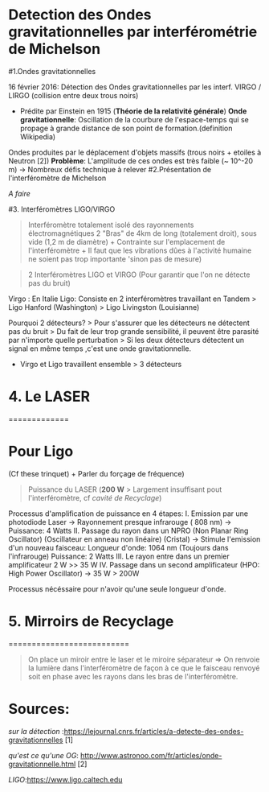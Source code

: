 Detection des Ondes gravitationnelles par interférométrie de Michelson
======================================================================
#1.Ondes gravitationnelles

16 février 2016: Détection des Ondes gravitationnelles par les interf. VIRGO / LIRGO (collision entre deux trous noirs)
- Prédite par Einstein en 1915 (**Théorie de la relativité générale**)
**Onde gravitationnelle**: Oscillation de la courbure de l'espace-temps qui se propage à grande distance de son point de formation.(definition Wikipedia)

Ondes produites par le déplacement d'objets massifs (trous noirs + etoiles à Neutron [2]) 
**Problème**: L'amplitude de ces ondes est très faible (~ 10^-20 m) 
-> Nombreux défis technique à relever
#2.Présentation de l'interféromètre de Michelson

_A faire_



#3. Interféromètres LIGO/VIRGO
> Interféromètre totalement isolé des rayonnements électromagnétiques
> 2 "Bras" de 4km de long (totalement droit), sous vide (1,2 m de diamètre)
	+ Contrainte sur l'emplacement de l'interféromètre
	+ Il faut que les vibrations dûes à l'activité humaine ne soient pas trop importante 'sinon pas de mesure)

> 2 Interféromètres LIGO et VIRGO (Pour garantir que l'on ne détecte pas du bruit)

Virgo : En Italie
Ligo: Consiste en 2 interféromètres travaillant en Tandem
	> Ligo Hanford (Washington)
	> Ligo Livingston (Louisianne)

Pourquoi 2 détecteurs? 
	> Pour s'assurer que les détecteurs ne détectent pas du bruit
	> Du fait de leur trop grande sensibilité, il peuvent être parasité par n'importe quelle perturbation 
	> Si les deux détecteurs détectent un signal en même temps ,c'est une onde gravitationnelle.

* Virgo et Ligo travaillent ensemble > 3 détecteurs


# 4. Le LASER
=============

Pour Ligo
=========
(Cf these trinquet) + Parler du forçage de fréquence)
> Puissance du LASER (**200 W** > Largement insuffisant pout l'interféromètre, cf _cavité de Recyclage_) 

Processus d'amplification de puissance en 4 étapes:
	I. Emission par une photodiode Laser 
		-> Rayonnement presque infrarouge ( 808 nm) 
		-> Puissance: 4 Watts
	II. Passage du rayon dans un  NPRO (Non Planar Ring Oscillator) (Oscillateur en anneau non linéaire) (Cristal)
		-> Stimule l'emission d'un nouveau faisceau:
			Longueur d'onde: 1064 nm (Toujours dans l'infrarouge)
			Puissance: 2 Watts
	III. Le rayon entre dans un premier amplificateur 2 W >> 35 W
	IV. Passage dans un second amplificateur (HPO: High Power Oscillator) 
		-> 35 W > 200W

Processus nécéssaire pour n'avoir qu'une seule longueur d'onde.


# 5. Mirroirs de Recyclage
==========================
> On place un miroir entre le laser et le miroire séparateur => On renvoie la lumière dans l'interféromètre de façon à ce que le faisceau renvoyé soit en phase avec les rayons dans les bras de l'interféromètre. 



# Sources:
_sur la détection_ :https://lejournal.cnrs.fr/articles/a-detecte-des-ondes-gravitationnelles [1]

_qu'est ce qu'une OG_: http://www.astronoo.com/fr/articles/onde-gravitationnelle.html [2]

_LIGO_:https://www.ligo.caltech.edu
